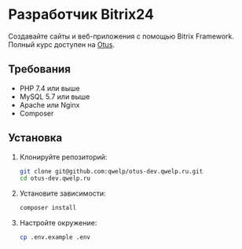 # Разработчик Bitrix24

Создавайте сайты и веб-приложения с помощью Bitrix Framework. Полный курс доступен на [Otus](https://otus.ru/lessons/bitrixdev/).

## Требования

- PHP 7.4 или выше
- MySQL 5.7 или выше
- Apache или Nginx
- Composer

## Установка

1. Клонируйте репозиторий:
    ```bash
    git clone git@github.com:qwelp/otus-dev.qwelp.ru.git
    cd otus-dev.qwelp.ru
    ```

2. Установите зависимости:
    ```bash
    composer install
    ```

3. Настройте окружение:
    ```bash
    cp .env.example .env
    ```
